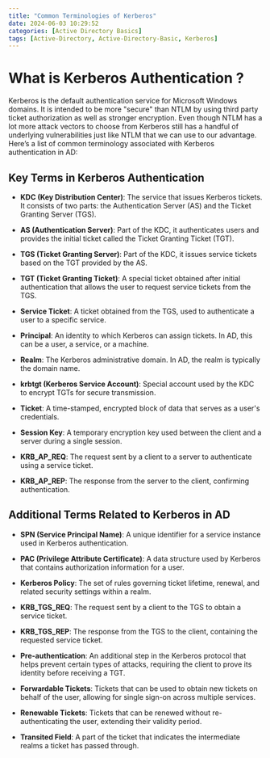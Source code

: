```yaml
---
title: "Common Terminologies of Kerberos"
date: 2024-06-03 10:29:52
categories: [Active Directory Basics]
tags: [Active-Directory, Active-Directory-Basic, Kerberos]
---
```


# What is Kerberos Authentication ?

Kerberos is the default authentication service for Microsoft Windows domains. It is intended to be more "secure" than NTLM by using third party ticket authorization as well as stronger encryption. Even though NTLM has a lot more attack vectors to choose from Kerberos still has a handful of underlying vulnerabilities just like NTLM that we can use to our advantage. Here’s a list of common terminology associated with Kerberos authentication in AD:

## Key Terms in Kerberos Authentication

- **KDC (Key Distribution Center)**: The service that issues Kerberos tickets. It consists of two parts: the Authentication Server (AS) and the Ticket Granting Server (TGS).
    
- **AS (Authentication Server)**: Part of the KDC, it authenticates users and provides the initial ticket called the Ticket Granting Ticket (TGT).
    
- **TGS (Ticket Granting Server)**: Part of the KDC, it issues service tickets based on the TGT provided by the AS.
    
- **TGT (Ticket Granting Ticket)**: A special ticket obtained after initial authentication that allows the user to request service tickets from the TGS.
    
- **Service Ticket**: A ticket obtained from the TGS, used to authenticate a user to a specific service.
    
- **Principal**: An identity to which Kerberos can assign tickets. In AD, this can be a user, a service, or a machine.
    
- **Realm**: The Kerberos administrative domain. In AD, the realm is typically the domain name.
      
- **krbtgt (Kerberos Service Account)**: Special account used by the KDC to encrypt TGTs for secure transmission.
    
- **Ticket**: A time-stamped, encrypted block of data that serves as a user's credentials.
    
- **Session Key**: A temporary encryption key used between the client and a server during a single session.
    
- **KRB_AP_REQ**: The request sent by a client to a server to authenticate using a service ticket.
    
- **KRB_AP_REP**: The response from the server to the client, confirming authentication.
    

## Additional Terms Related to Kerberos in AD

- **SPN (Service Principal Name)**: A unique identifier for a service instance used in Kerberos authentication.
    
- **PAC (Privilege Attribute Certificate)**: A data structure used by Kerberos that contains authorization information for a user.
    
- **Kerberos Policy**: The set of rules governing ticket lifetime, renewal, and related security settings within a realm.
    
- **KRB_TGS_REQ**: The request sent by a client to the TGS to obtain a service ticket.
    
- **KRB_TGS_REP**: The response from the TGS to the client, containing the requested service ticket.
    
- **Pre-authentication**: An additional step in the Kerberos protocol that helps prevent certain types of attacks, requiring the client to prove its identity before receiving a TGT.
    
- **Forwardable Tickets**: Tickets that can be used to obtain new tickets on behalf of the user, allowing for single sign-on across multiple services.
    
- **Renewable Tickets**: Tickets that can be renewed without re-authenticating the user, extending their validity period.
    
- **Transited Field**: A part of the ticket that indicates the intermediate realms a ticket has passed through.
